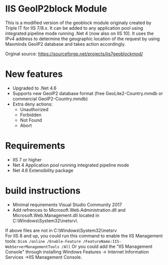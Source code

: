 # IIS GeoIP2block Module

This is a modified version of the geoblock module originaly created by Triple IT for IIS 7/8.x. It can be added to any application pool using integrated pipeline mode running .Net 4 (now also on IIS 10). It uses the IPv4 address to determine the geographic location of the request by using Maxminds GeoIP2 database and takes action accordingly.

Orginal source:
https://sourceforge.net/projects/iis7geoblockmod/


# New features

- Upgraded to .Net 4.6
- Supports new GeoIP2 database format (free GeoLite2-Country.mmdb or commercial GeoIP2-Country.mmdb) 
- Extra deny actions:
    - Unauthorized
    - Forbidden
    - Not Found
    - Abort
    
# Requirements
- IIS 7 or higher
- Net 4 Application pool running integrated pipeline mode
- Net 4.6 Extensibility package

# build instructions
- Minimal requirements Visual Studio Community 2017
- Add refrences to Microsoft.Web.Administration.dll and Microsoft.Web.Management.dll located in C:\Windows\System32\inetsrv\

If above files are not in C:\Windows\System32\inetsrv\
For IIS 8 and up, you could run this command to enable the IIS Management tools:
`Dism /online /Enable-Feature /FeatureName:IIS-WebServerManagementTools /All`
Or you could add the "IIS Management Console" through installing Windows Features -> Internet Information Services ->IIS Management Console.
